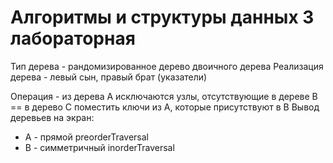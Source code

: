 # Алгоритмы и структуры данных 3 лабораторная

Тип дерева - рандомизированное дерево двоичного дерева
Реализация дерева - левый сын, правый брат (указатели)

Операция - из дерева A исключаются узлы, отсутствующие в дереве B == в дерево С поместить ключи из A, которые присутствуют в B
Вывод деревьев на экран:
* A - прямой preorderTraversal
* B - симметричный inorderTraversal
